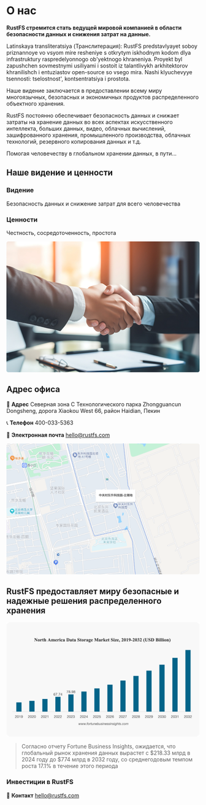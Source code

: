 # О нас

**RustFS стремится стать ведущей мировой компанией в области безопасности данных и снижения затрат на данные.**

Latinskaya transliteratsiya (Транслитерация): RustFS predstavlyayet soboy priznannoye vo vsyom mire resheniye s otkrytym iskhodnym kodom dlya infrastruktury raspredelyonnogo ob'yektnogo khraneniya. Proyekt byl zapushchen sovmestnymi usiliyami i sostoit iz talantlivykh arkhitektorov khranilishch i entuziastov open-source so vsego mira. Nashi klyuchevyye tsennosti: tselostnost', kontsentratsiya i prostota.

Наше видение заключается в предоставлении всему миру многоязычных, безопасных и экономичных продуктов распределенного объектного хранения.

RustFS постоянно обеспечивает безопасность данных и снижает затраты на хранение данных во всех аспектах искусственного интеллекта, больших данных, видео, облачных вычислений, зашифрованного хранения, промышленного производства, облачных технологий, резервного копирования данных и т.д.

Помогая человечеству в глобальном хранении данных, в пути...

## Наше видение и ценности

### Видение

Безопасность данных и снижение затрат для всего человечества

### Ценности

Честность, сосредоточенность, простота

![Видение и ценности](./images/vision-values.png)

## Адрес офиса

📍 **Адрес**
Северная зона C Технологического парка Zhongguancun Dongsheng, дорога Xiaokou West 66, район Haidian, Пекин

📞 **Телефон**
400-033-5363

📧 **Электронная почта**
<hello@rustfs.com>

![Офисная среда](./images/office-location.png)

## RustFS предоставляет миру безопасные и надежные решения распределенного хранения

![Рост глобального рынка хранения данных](./images/market-growth.png)

> Согласно отчету Fortune Business Insights, ожидается, что глобальный рынок хранения данных вырастет с $218.33 млрд в 2024 году до $774 млрд в 2032 году, со среднегодовым темпом роста 17.1% в течение этого периода

### Инвестиции в RustFS

📧 **Контакт**
<hello@rustfs.com>
